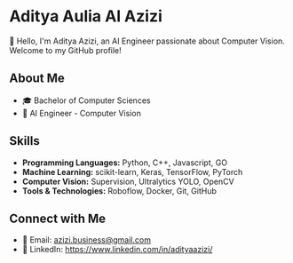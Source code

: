 # Aditya Aulia Al Azizi

👋 Hello, I'm Aditya Azizi, an AI Engineer passionate about Computer Vision. Welcome to my GitHub profile!

## About Me

- 🎓 Bachelor of Computer Sciences
- 💼 AI Engineer - Computer Vision

## Skills

- **Programming Languages:** Python, C++, Javascript, GO
- **Machine Learning:** scikit-learn, Keras, TensorFlow, PyTorch
- **Computer Vision:** Supervision, Ultralytics YOLO, OpenCV
- **Tools & Technologies:** Roboflow, Docker, Git, GitHub

<!-- ## Projects

### [Project Name 1](Link to Project 1)

Brief description of the project. Highlight your role, the technologies used, and any notable achievements or challenges overcome.

### [Project Name 2](Link to Project 2)

Brief description of the project. Highlight your role, the technologies used, and any notable achievements or challenges overcome.

... -->

## Connect with Me

- 📧 Email: azizi.business@gmail.com
- 💼 LinkedIn: https://www.linkedin.com/in/adityaazizi/
